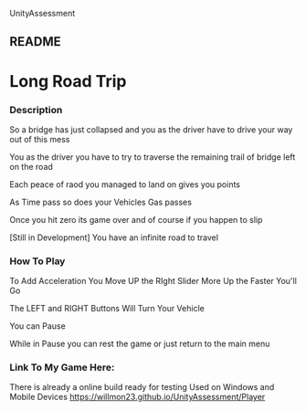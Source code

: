 UnityAssessment

## README

# Long Road Trip

### Description 

So a bridge has just collapsed and you as the driver have to drive your way out of this mess 

You as the driver you have to try to traverse the remaining trail of bridge left on the road

Each peace of raod you managed to land on gives you points 

As Time pass so does your Vehicles Gas passes 

Once you hit zero its game over and of course if you happen to slip 


[Still in Development]
You have an infinite road to travel 


### How To Play 
To Add Acceleration You Move UP the RIght Slider More Up the Faster You'll Go

The LEFT and RIGHT Buttons Will Turn Your Vehicle 

You can Pause

While in Pause you can rest the game or just return to the main menu 


### Link To My Game Here:
There is already a online build ready for testing 
Used on Windows and Mobile Devices 
https://willmon23.github.io/UnityAssessment/Player

